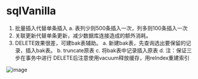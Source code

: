 # sqlVanilla

1. 批量插入代替单条插入
  a. 表列少则500条插入一次，列多则100条插入一次
2. 关联更新代替单条更新，减少数据库连接造成的额外消耗。
3. DELETE效果很差，可建bak表辅助。
  a. 新建bak表，先查询选出要保留的记录，插入bak表。
  b. truncate原表
  c. 将bak表中记录插入原表
  d. 注：保证三步在事务中进行
DELETE后注意使用vacuum释放缓存，用reIndex重建索引

![image](https://github.com/bai0108/sqlVanilla/assets/38966479/b67293c4-bcad-4c14-9f61-b9850f7df304)
